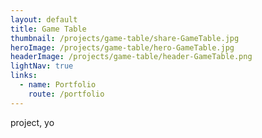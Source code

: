 ```yaml
---
layout: default
title: Game Table
thumbnail: /projects/game-table/share-GameTable.jpg
heroImage: /projects/game-table/hero-GameTable.jpg
headerImage: /projects/game-table/header-GameTable.png
lightNav: true
links:
  - name: Portfolio
    route: /portfolio
---
```

project, yo
